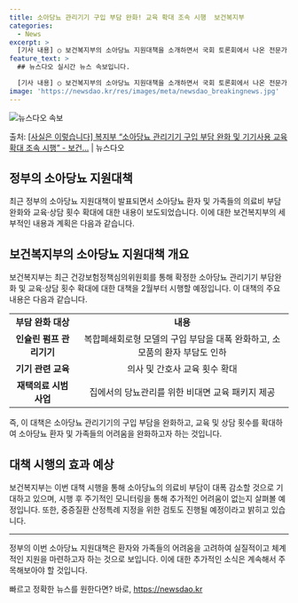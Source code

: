 ```yaml
---
title: 소아당뇨 관리기기 구입 부담 완화! 교육 확대 조속 시행  보건복지부
categories:
  - News
excerpt: >
  [기사 내용] ○ 보건복지부의 소아당뇨 지원대책을 소개하면서 국회 토론회에서 나온 전문가 의견을 인용하여 교…
feature_text: >
  ## 뉴스다오 실시간 뉴스 속보입니다.

  [기사 내용] ○ 보건복지부의 소아당뇨 지원대책을 소개하면서 국회 토론회에서 나온 전문가 의견을 인용하여 교…
image: 'https://newsdao.kr/res/images/meta/newsdao_breakingnews.jpg'
---
```


![뉴스다오 속보](https://newsdao.kr/res/images/meta/newsdao_breakingnews.jpg)

<p>출처: <a href="https://newsdao.kr/3002" rel="dofollow">[사실은 이렇습니다] 복지부 “소아당뇨 관리기기 구입 부담 완화 및 기기사용 교육 확대 조속 시행” - 보건…</a> | 뉴스다오</p>

<h2 data-ke-size="size26">정부의 소아당뇨 지원대책</h2>

<p data-ke-size="size16">최근 정부의 소아당뇨 지원대책이 발표되면서 소아당뇨 환자 및 가족들의 의료비 부담 완화와 교육·상담 횟수 확대에 대한 내용이 보도되었습니다. 이에 대한 보건복지부의 세부적인 내용과 계획은 다음과 같습니다.</p>

<h2 data-ke-size="size24">보건복지부의 소아당뇨 지원대책 개요</h2>

<p data-ke-size="size16">보건복지부는 최근 건강보험정책심의위원회를 통해 확정한 소아당뇨 관리기기 부담완화 및 교육·상담 횟수 확대에 대한 대책을 2월부터 시행할 예정입니다. 이 대책의 주요 내용은 다음과 같습니다.</p>

<table>
	<tr>
		<td style="text-align: center; height: 17px;"><b>부담 완화 대상</b></td>
		<td style="text-align: center; height: 17px;"><b>내용</b></td>
	</tr>
	<tr>
		<td style="text-align: center; height: 17px;"><b>인슐린 펌프 관리기기</b></td>
		<td style="text-align: center; height: 17px;">복합폐쇄회로형 모델의 구입 부담을 대폭 완화하고, 소모품의 환자 부담도 인하</td>
	</tr>
	<tr>
		<td style="text-align: center; height: 17px;"><b>기기 관련 교육</b></td>
		<td style="text-align: center; height: 17px;">의사 및 간호사 교육 횟수 확대</td>
	</tr>
	<tr>
		<td style="text-align: center; height: 17px;"><b>재택의료 시범사업</b></td>
		<td style="text-align: center; height: 17px;">집에서의 당뇨관리를 위한 비대면 교육 패키지 제공</td>
	</tr>
</table>

<p data-ke-size="size16">즉, 이 대책은 소아당뇨 관리기기의 구입 부담을 완화하고, 교육 및 상담 횟수를 확대하여 소아당뇨 환자 및 가족들의 어려움을 완화하고자 하는 것입니다.</p>

<h2 data-ke-size="size24">대책 시행의 효과 예상</h2>

<p data-ke-size="size16">보건복지부는 이번 대책 시행을 통해 소아당뇨의 의료비 부담이 대폭 감소할 것으로 기대하고 있으며, 시행 후 주기적인 모니터링을 통해 추가적인 어려움이 없는지 살펴볼 예정입니다. 또한, 중증질환 산정특례 지정을 위한 검토도 진행될 예정이라고 밝히고 있습니다.</p>

<hr>

<p data-ke-size="size16">정부의 이번 소아당뇨 지원대책은 환자와 가족들의 어려움을 고려하여 실질적이고 체계적인 지원을 마련하고자 하는 것으로 보입니다. 이에 대한 추가적인 소식은 계속해서 주목해보아야 할 것입니다.</p>
 

빠르고 정확한 뉴스를 원한다면? 바로, <a href="https://newsdao.kr" rel="dofollow">https://newsdao.kr</a>


    
